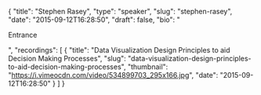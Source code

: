 {
  "title": "Stephen Rasey",
  "type": "speaker",
  "slug": "stephen-rasey",
  "date": "2015-09-12T16:28:50",
  "draft": false,
  "bio": "<p>Entrance</p>",
  "recordings": [
    {
      "title": "Data Visualization Design Principles to aid Decision Making Processes",
      "slug": "data-visualization-design-principles-to-aid-decision-making-processes",
      "thumbnail": "https://i.vimeocdn.com/video/534899703_295x166.jpg",
      "date": "2015-09-12T16:28:50"
    }
  ]
}